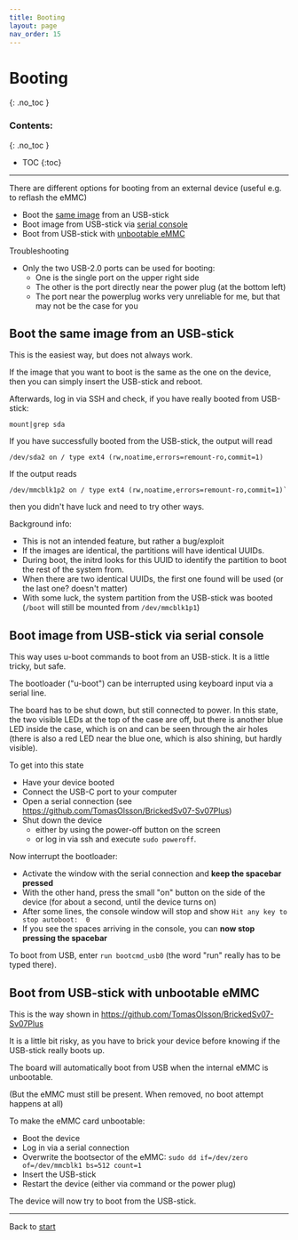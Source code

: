```yaml
---
title: Booting
layout: page
nav_order: 15
---
```

# Booting
{: .no_toc }
### Contents:
{: .no_toc }
- TOC
{:toc}
----

There are different options for booting from an external device (useful e.g. to reflash the eMMC)

  * Boot the [same image](#boot-the-same-image-from-an-usb-stick) from an USB-stick
  * Boot image from USB-stick via [serial console](#boot-image-from-usb-stick-via-serial-console)
  * Boot from USB-stick with [unbootable eMMC](#boot-from-usb-stick-with-unbootable-emmc)

Troubleshooting
  * Only the two USB-2.0 ports can be used for booting:
    * One is the single port on the upper right side
    * The other is the port directly near the power plug (at the bottom left)
    * The port near the powerplug works very unreliable for me, but that may not be the case for you

## Boot the same image from an USB-stick

This is the easiest way, but does not always work.

If the image that you want to boot is the same as the one on the device, then you can simply insert the USB-stick and reboot.  
    
Afterwards, log in via SSH and check, if you have really booted from USB-stick:
```
mount|grep sda
```
If you have successfully booted from the USB-stick, the output will read
```
/dev/sda2 on / type ext4 (rw,noatime,errors=remount-ro,commit=1)
```

If the output reads
```
/dev/mmcblk1p2 on / type ext4 (rw,noatime,errors=remount-ro,commit=1)`
```
then you didn't have luck and need to try other ways.

Background info:
  * This is not an intended feature, but rather a bug/exploit
  * If the images are identical, the partitions will have identical UUIDs.
  * During boot, the initrd looks for this UUID to identify the partition to boot the rest of the system from.
  * When there are two identical UUIDs, the first one found will be used (or the last one? doesn't matter)
  * With some luck, the system partition from the USB-stick was booted (`/boot` will still be mounted from `/dev/mmcblk1p1`)


## Boot image from USB-stick via serial console

This way uses u-boot commands to boot from an USB-stick. It is a little tricky, but safe.

The bootloader ("u-boot") can be interrupted using keyboard input via a serial line.

The board has to be shut down, but still connected to power. In this state, the two visible LEDs at the top of the case are off, but there is another blue LED inside the case, which is on and can be seen through the air holes (there is also a red LED near the blue one, which is also shining, but hardly visible).

To get into this state
  - Have your device booted
  - Connect the USB-C port to your computer
  - Open a serial connection (see https://github.com/TomasOlsson/BrickedSv07-Sv07Plus)
  - Shut down the device
    - either by using the power-off button on the screen
    - or log in via ssh and execute `sudo poweroff`.

Now interrupt the bootloader:
  - Activate the window with the serial connection and **keep the spacebar pressed**
  - With the other hand, press the small "on" button on the side of the device (for about a second, until the device turns on)
  - After some lines, the console window will stop and show `Hit any key to stop autoboot:  0`
  - If you see the spaces arriving in the console, you can **now stop pressing the spacebar**

To boot from USB, enter `run bootcmd_usb0` (the word "run" really has to be typed there).



## Boot from USB-stick with unbootable eMMC

This is the way shown in https://github.com/TomasOlsson/BrickedSv07-Sv07Plus   
    
It is a little bit risky, as you have to brick your device before knowing if the USB-stick really boots up.


The board will automatically boot from USB when the internal eMMC is unbootable.  
    
(But the eMMC must still be present. When removed, no boot attempt happens at all)

To make the eMMC card unbootable:
  * Boot the device
  * Log in via a serial connection
  * Overwrite the bootsector of the eMMC: `sudo dd if=/dev/zero of=/dev/mmcblk1 bs=512 count=1`
  * Insert the USB-stick
  * Restart the device (either via command or the power plug)

The device will now try to boot from the USB-stick.

----
Back to [start](index.md)
